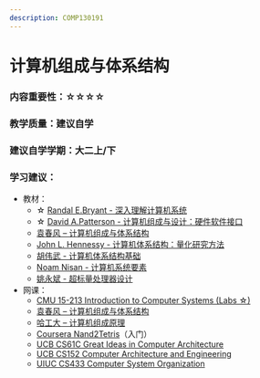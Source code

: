 ```yaml
---
description: COMP130191
---
```


# 计算机组成与体系结构

### 内容重要性：☆☆☆☆

### 教学质量：建议自学

### 建议自学学期：大二上/下

### 学习建议：

* 教材：
  * ☆ [Randal E.Bryant - 深入理解计算机系统](https://book.douban.com/subject/26912767/)
  * ☆ [David A.Patterson - 计算机组成与设计：硬件软件接口](https://book.douban.com/subject/10441748/)
  * [袁春风 – 计算机组成与体系结构](https://book.douban.com/subject/26913472/)
  * [John L. Hennessy - 计算机体系结构：量化研究方法](https://book.douban.com/subject/36108789/)
  * [胡伟武 - 计算机体系结构基础](https://book.douban.com/subject/35677808/)
  * [Noam Nisan - 计算机系统要素](https://book.douban.com/subject/1998341/)
  * [姚永斌 - 超标量处理器设计](https://book.douban.com/subject/26293546/)
* 网课：
  * [CMU 15-213 Introduction to Computer Systems (Labs ☆)](https://csdiy.wiki/%E4%BD%93%E7%B3%BB%E7%BB%93%E6%9E%84/CSAPP/)
  * [袁春风 – 计算机组成与体系结构](https://www.bilibili.com/video/BV1rJ411U7EC)
  * [哈工大 – 计算机组成原理](https://www.bilibili.com/video/BV1t4411e7LH)
  * [Coursera Nand2Tetris](https://csdiy.wiki/%E4%BD%93%E7%B3%BB%E7%BB%93%E6%9E%84/N2T/)（入门）
  * [UCB CS61C Great Ideas in Computer Architecture](https://cs61c.org/sp24/)
  * [UCB CS152 Computer Architecture and Engineering](https://www.bilibili.com/video/BV1pK4y1d7ff)
  * [UIUC CS433 Computer System Organization](https://courses.grainger.illinois.edu/cs433/sp2024/index.php)


